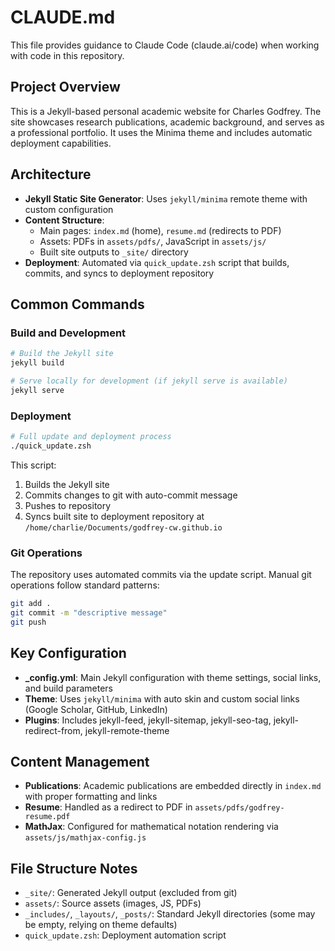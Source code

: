 # CLAUDE.md

This file provides guidance to Claude Code (claude.ai/code) when working with code in this repository.

## Project Overview

This is a Jekyll-based personal academic website for Charles Godfrey. The site showcases research publications, academic background, and serves as a professional portfolio. It uses the Minima theme and includes automatic deployment capabilities.

## Architecture

- **Jekyll Static Site Generator**: Uses `jekyll/minima` remote theme with custom configuration
- **Content Structure**: 
  - Main pages: `index.md` (home), `resume.md` (redirects to PDF)
  - Assets: PDFs in `assets/pdfs/`, JavaScript in `assets/js/`
  - Built site outputs to `_site/` directory
- **Deployment**: Automated via `quick_update.zsh` script that builds, commits, and syncs to deployment repository

## Common Commands

### Build and Development
```bash
# Build the Jekyll site
jekyll build

# Serve locally for development (if jekyll serve is available)
jekyll serve
```

### Deployment
```bash
# Full update and deployment process
./quick_update.zsh
```

This script:
1. Builds the Jekyll site
2. Commits changes to git with auto-commit message
3. Pushes to repository
4. Syncs built site to deployment repository at `/home/charlie/Documents/godfrey-cw.github.io`

### Git Operations
The repository uses automated commits via the update script. Manual git operations follow standard patterns:
```bash
git add .
git commit -m "descriptive message"
git push
```

## Key Configuration

- **_config.yml**: Main Jekyll configuration with theme settings, social links, and build parameters
- **Theme**: Uses `jekyll/minima` with auto skin and custom social links (Google Scholar, GitHub, LinkedIn)
- **Plugins**: Includes jekyll-feed, jekyll-sitemap, jekyll-seo-tag, jekyll-redirect-from, jekyll-remote-theme

## Content Management

- **Publications**: Academic publications are embedded directly in `index.md` with proper formatting and links
- **Resume**: Handled as a redirect to PDF in `assets/pdfs/godfrey-resume.pdf`
- **MathJax**: Configured for mathematical notation rendering via `assets/js/mathjax-config.js`

## File Structure Notes

- `_site/`: Generated Jekyll output (excluded from git)
- `assets/`: Source assets (images, JS, PDFs)
- `_includes/`, `_layouts/`, `_posts/`: Standard Jekyll directories (some may be empty, relying on theme defaults)
- `quick_update.zsh`: Deployment automation script
